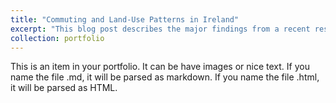 ```yaml
---
title: "Commuting and Land-Use Patterns in Ireland"
excerpt: "This blog post describes the major findings from a recent research paper. In this paper, we use fine-grain spatial data and individual-level census data to analyse the interrelationships between socio-demographic characteristics, local built environments, and travel mode choices for commuters across the Republic of Ireland. This post describes the major findings of this work and situates the implications of these findings in the context of pressing policymaking issues in Ireland. <br/><img src='/images/cork_traffic.jpg'>"
collection: portfolio
---
```


This is an item in your portfolio. It can be have images or nice text. If you name the file .md, it will be parsed as markdown. If you name the file .html, it will be parsed as HTML. 
